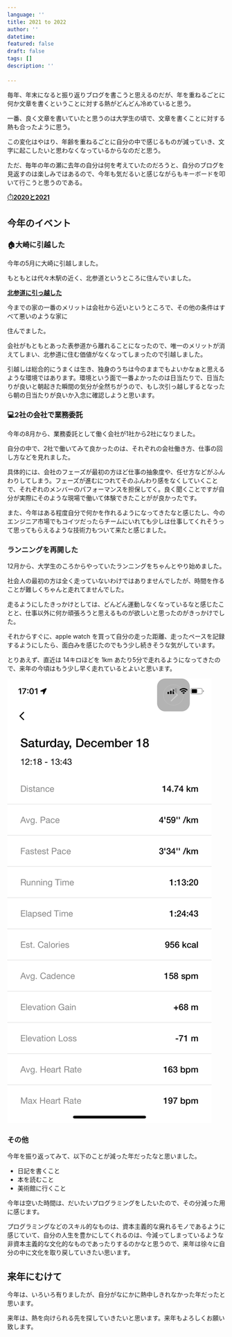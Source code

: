 ```yaml
---
language: ''
title: 2021 to 2022
author: ''
datetime: 
featured: false
draft: false
tags: []
description: ''

---
```

毎年、年末になると振り返りブログを書こうと思えるのだが、年を重ねるごとに何か文章を書くということに対する熱がどんどん冷めていると思う。

一番、良く文章を書いていたと思うのは大学生の頃で、文章を書くことに対する熱も合ったように思う。

この変化はやはり、年齢を重ねるごとに自分の中で感じるものが減っていき、文字に起こしたいと思わなくなっているからなのだと思う。

ただ、毎年の年の瀬に去年の自分は何を考えていたのだろうと、自分のブログを見返すのは楽しみではあるので、今年も気だるいと感じながらもキーボードを叩いて行こうと思うのである。

[⏱️**2020と2021**](/2020-2021-5aa5512c6749482dbdb511068dc9390e)

## 今年のイベント

### 🏠大崎に引越した

今年の5月に大崎に引越しました。

もともとは代々木駅の近く、北参道というところに住んでいました。

[**北参道に引っ越した**](https://www.notion.so/eba4b023aa9e41da894ab3e1bd1d3db6)

今までの家の一番のメリットは会社から近いというところで、その他の条件はすべて悪いのような家に

住んでました。

会社がもともとあった表参道から離れることになったので、唯一のメリットが消えてしまい、北参道に住む価値がなくなってしまったので引越しました。

引越しは総合的にうまくは生き、独身のうちは今のままでもよいかなぁと思えるような環境ではあります。環境という面で一番よかったのは日当たりで、日当たりが良いと朝起きた瞬間の気分が全然ちがうので、もし次引っ越しするとなったら朝の日当たりが良いか入念に確認しようと思います。

### 💻2社の会社で業務委託

今年の8月から、業務委託として働く会社が1社から2社になりました。

自分の中で、2社で働いてみて良かったのは、それぞれの会社働き方、仕事の回し方などを見れました。

具体的には、会社のフェーズが最初の方ほど仕事の抽象度や、任せ方などがふんわりしてしまう。フェーズが進むにつれてそのふんわり感をなくしていくことで、それぞれのメンバーのパフォーマンスを担保してく。良く聞くことですが自分が実際にそのような現場で働いて体験できたことがが良かったです。

また、今年はある程度自分で何かを作れるようになってきたなと感じたし、今のエンジニア市場でもコイツだったらチームにいれても少しは仕事してくれそうって思ってもらえるような技術力もついて来たと感じました。

### ランニングを再開した

12月から、大学生のころからやっていたランニングをちゃんとやり始めました。

社会人の最初の方は全く走っていないわけではありませんでしたが、時間を作ることが難しくちゃんと走れてませんでした。

走るようにしたきっかけとしては、どんどん運動しなくなっているなと感じたことと、仕事以外に何か頑張ろうと思えるものが欲しいと思ったのがきっかけでした。

それからすぐに、apple watch を買って自分の走った距離、走ったペースを記録するようにしたら、面白みを感じたのでもう少し続きそうな気がしています。

とりあえず、直近は 14キロほどを 1km あたり5分で走れるようになってきたので、来年の今頃はもう少し早く走れているとよいと思います。

![](/public/assets/images/contents/2022-12-03-img_c9516c2961c7-1.jpeg)

### その他

今年を振り返ってみて、以下のことが減った年だったなと思いました。

* 日記を書くこと
* 本を読むこと
* 美術館に行くこと

今年は空いた時間は、だいたいプログラミングをしたいたので、その分減った用に感じます。

プログラミングなどのスキル的なものは、資本主義的な廃れるモノであるように感じていて、自分の人生を豊かにしてくれるのは、今減ってしまっているような非資本主義的な文化的なものであったりするのかなと思うので、来年は徐々に自分の中に文化を取り戻していきたい思います。

## 来年にむけて

今年は、いろいろ有りましたが、自分がなにかに熱中しきれなかった年だったと思います。

来年は、熱を向けられる先を探していきたいと思います。来年もよろしくお願い致します。